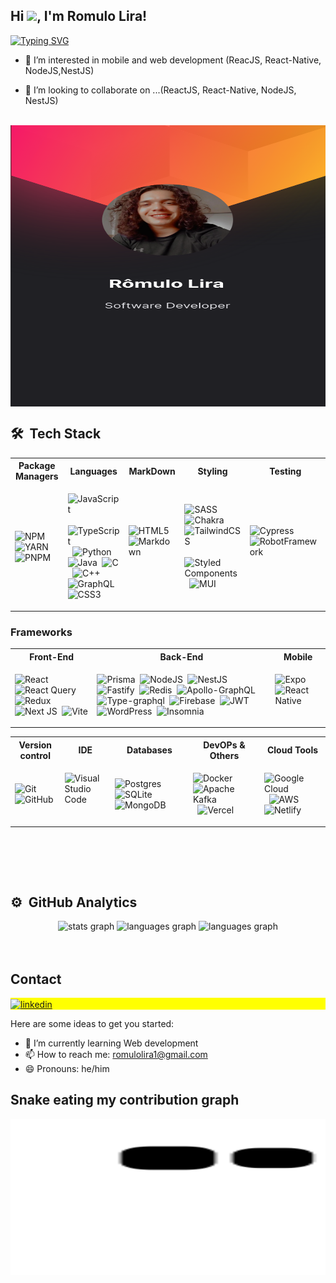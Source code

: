 <h2 align="left">Hi <img src="https://media.giphy.com/media/hvRJCLFzcasrR4ia7z/giphy.gif" height="30px">, I'm Romulo Lira! </h2>

[![Typing SVG](http://readme-typing-svg.herokuapp.com?font=Fira+Code&pause=1000&color=1AF757&width=435&lines=I+💚+Technology)](https://git.io/typing-svg)

<div>
  
- 👀 I’m interested in mobile and web development (ReacJS, React-Native, NodeJS,NestJS)

- 💞️ I’m looking to collaborate on ...(ReactJS, React-Native, NodeJS, NestJS)
  
</div>

<br>

<img align="center" height="450px" width="900px" src="https://raw.githubusercontent.com/CodeMartell/CodeMartell/main/githubcard%201%20(2).svg"/>

<br>

## 🛠 &nbsp;Tech Stack

<table>
<tr>
<th> Package Managers </th>
<th> Languages </th>
<th> MarkDown </th>
<th> Styling </th>
<th> Testing </th>
</tr>
<tr>
<td>

![NPM](https://img.shields.io/badge/-Npm-05122A?style=flat&logo=npm)&nbsp;
![YARN](https://img.shields.io/badge/-Yarn-05122A?style=flat&logo=yarn)&nbsp;
![PNPM](https://img.shields.io/badge/-Pnpm-05122A?style=flat&logo=pnpm)&nbsp;


</td>
<td>
  
![JavaScript](https://img.shields.io/badge/-JavaScript-05122A?style=flat&logo=javascript)&nbsp;
![TypeScript](https://img.shields.io/badge/-Typescript-05122A?style=flat&logo=typescript)&nbsp;
![Python](https://img.shields.io/badge/-Python-05122A?style=flat&logo=python)&nbsp;
![Java](https://img.shields.io/badge/-Java-05122A?style=flat&logo=Java)&nbsp;
![C](https://img.shields.io/badge/--05122A?style=flat&logo=c)&nbsp;
![C++](https://img.shields.io/badge/-++-05122A?style=flat&logo=c)&nbsp;
![GraphQL](https://img.shields.io/badge/-QraphQL-05122A?style=flat&logo=graphQL)&nbsp;
![CSS3](https://img.shields.io/badge/-CSS3-05122A?style=flat&logo=css3)&nbsp;

</td>
<td>
    
![HTML5](https://img.shields.io/badge/-HTML5-05122A?style=flat&logo=html5)&nbsp;
![Markdown](https://img.shields.io/badge/-Markdown-05122A?style=flat&logo=markdown)&nbsp;
   
 </td>
  
<td> 
  
![SASS](https://img.shields.io/badge/-SASS-05122A?style=flat&logo=sass)&nbsp;
![Chakra](https://img.shields.io/badge/-Chakra-05122A?style=flat&logo=chakraui)&nbsp;
![TailwindCSS](https://img.shields.io/badge/-TailwindCSS-05122A?style=flat&logo=tailwindcss)&nbsp;
![Styled Components](https://img.shields.io/badge/-StyledComponents-05122A?style=flat&logo=styledcomponents)&nbsp;
![MUI](https://img.shields.io/badge/-MUI-05122A?style=flat&logo=mui)&nbsp;
</td>

 <td>
   
 ![Cypress](https://img.shields.io/badge/-Cypress-05122A?style=flat&logo=cypress)&nbsp;
 ![RobotFramework](https://img.shields.io/badge/-RobotFramework-05122A?style=flat&logo=robotframework)&nbsp;

 </td>

</tr>
</table>

### Frameworks 
<table>
<tr>
<th> Front-End </th>
<th> Back-End </th>
<th> Mobile </th>
</tr>
<tr>
  
<td>
  
![React](https://img.shields.io/badge/-React-05122A?style=flat&logo=react)&nbsp;
![React Query](https://img.shields.io/badge/-ReactQuery-05122A?style=flat&logo=reactquery)&nbsp;
![Redux](https://img.shields.io/badge/-Redux-05122A?style=flat&logo=redux)&nbsp;
![Next JS](https://img.shields.io/badge/-Nextjs-05122A?style=flat&logo=nextdotjs)&nbsp;
![Vite](https://img.shields.io/badge/-Vite-05122A?style=flat&logo=vite)

</td>
  
<td>
  
![Prisma](https://img.shields.io/badge/-Prisma-05122A?style=flat&logo=prisma)&nbsp;
![NodeJS](https://img.shields.io/badge/-NodeJS-05122A?style=flat&logo=nodedotjs)&nbsp;
![NestJS](https://img.shields.io/badge/-NestJS-05122A?style=flat&logo=nestdotjs)&nbsp;
![Fastify](https://img.shields.io/badge/-Fastify-05122A?style=flat&logo=fastify)&nbsp;
![Redis](https://img.shields.io/badge/-Redis-05122A?style=flat&logo=redis)&nbsp;
![Apollo-GraphQL](https://img.shields.io/badge/-ApoloGraphQL-05122A?style=flat&logo=apollographql)&nbsp;
![Type-graphql](https://img.shields.io/badge/-TypeGraphQL-05122A?style=flat&logo=typegraphql)&nbsp;
![Firebase](https://img.shields.io/badge/-Firebase-05122A?style=flat&logo=firebase)&nbsp;
![JWT](https://img.shields.io/badge/-JWT-05122A?style=flat&logo=jwt)&nbsp;
![WordPress](https://img.shields.io/badge/-WordPress-05122A?style=flat&logo=wordpress)&nbsp;
![Insomnia](https://img.shields.io/badge/-Insomnia-05122A?style=flat&logo=insomnia)&nbsp;
  
</td>
  
<td>
  
![Expo](https://img.shields.io/badge/-Expo-05122A?style=flat&logo=expo)&nbsp;
![React Native](https://img.shields.io/badge/-ReactNative-05122A?style=flat&logo=react)&nbsp;
  
</td>
  
</tr>
</table>


<table>
<tr>
<th> Version control </th>
<th> IDE </th>
<th> Databases </th>
<th> DevOPs & Others </th>
<th> Cloud Tools </th>
</tr>
<tr>

<td>
  
![Git](https://img.shields.io/badge/-Git-05122A?style=flat&logo=git)&nbsp;
![GitHub](https://img.shields.io/badge/-GitHub-05122A?style=flat&logo=github)&nbsp;

</td>
  
<td>
  
![Visual Studio Code](https://img.shields.io/badge/-VSCODE-05122A?style=flat&logo=visualstudiocode)&nbsp;
  
</td>

<td>
  
![Postgres](https://img.shields.io/badge/-Postgress-05122A?style=flat&logo=postgresql)&nbsp;
![SQLite](https://img.shields.io/badge/-SQLite-05122A?style=flat&logo=sqlite)&nbsp;
![MongoDB](https://img.shields.io/badge/-MongoDB-05122A?style=flat&logo=mongodb)&nbsp;
  
</td>


  
<td>
  
![Docker](https://img.shields.io/badge/-Docker-05122A?style=flat&logo=docker)&nbsp;
![Apache Kafka](https://img.shields.io/badge/-ApacheKafka-05122A?style=flat&logo=apachekafka)&nbsp;
![Vercel](https://img.shields.io/badge/-Vercel-05122A?style=flat&logo=vercel)&nbsp;
  
</td>

<td>
  
![Google Cloud](https://img.shields.io/badge/-GoogleCloud-05122A?style=flat&logo=googlecloud)&nbsp;
![AWS](https://img.shields.io/badge/-AWS-05122A?style=flat&logo=amazonaws)&nbsp;
![Netlify](https://img.shields.io/badge/-Netlify-05122A?style=flat&logo=netlify)&nbsp;
  
</td>
 
</tr>
</table>


<br>

<br><br>
## ⚙️ &nbsp;GitHub Analytics
<div align="center">
  <img  src="https://github-readme-stats-1-lime.vercel.app/api?hide_title=false&hide_rank=false&show_icons=true&include_all_commits=true&count_private=true&disable_animations=false&theme=dracula&locale=en&hide_border=false&username=CodeMartell" height="150" alt="stats graph" />
  <img width="381" src="https://github-readme-stats-1-lime.vercel.app/api/top-langs?locale=en&hide_title=false&layout=compact&card_width=320&langs_count=5&theme=dracula&hide_border=false&username=CodeMartell" height="150" alt="languages graph" />
  <img src="https://github-readme-streak-stats.herokuapp.com?user=romulolira1&theme=dracula" height="150" alt="languages graph" />
</div>

<br>
<br>

## Contact

<p align="left" style="background:yellow">
<a href="https://www.linkedin.com/in/r%C3%B4mulo-lira-562b19123/" target="_blank">
  <img align="center" src="https://img.shields.io/badge/-Romulo-05122A?style=flat&logo=linkedin" alt="linkedin"/>
</a>
</p>

Here are some ideas to get you started:

- 🌱 I’m currently learning Web development
- 📫 How to reach me: romulolira1@gmail.com
- 😄 Pronouns: he/him

## Snake eating my contribution graph
<p align="center">
  <img width="750" height="250" src="https://github.com/CodeMartell/CodeMartell/blob/output/github-contribution-grid-snake.svg" alt="Material Bread logo">
</p>
